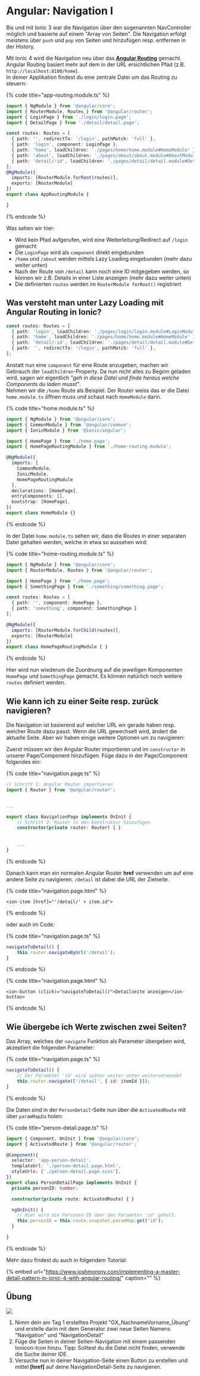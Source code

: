 # Angular: Navigation I

Bis und mit Ionic 3 war die Navigation über den sogenannten NavController möglich und basierte auf einem "Array von Seiten". Die Navigation erfolgt meistens über `push` und `pop` von Seiten und hinzufügen resp. entfernen in der History.

Mit Ionic 4 wird die Navigation neu über das [**Angular Routing**](https://angular.io/guide/router) gemacht. Angular Routing basiert mehr auf dem in der URL ersichtlichen Pfad \(z.B. `http://localhost:8100/home`\).  
In deiner Applikation findest du eine zentrale Datei um das Routing zu steuern:

{% code title="app-routing.module.ts" %}
```typescript
import { NgModule } from '@angular/core';
import { RouterModule, Routes } from '@angular/router';
import { LoginPage } from './login/login.page';
import { DetailPage } from './detail/detail.page';

const routes: Routes = [
  { path: '', redirectTo: '/login', pathMatch: 'full' },
  { path: 'login', component: LoginPage },
  { path: 'home', loadChildren: './pages/home/home.module#HomeModule' },
  { path: 'about', loadChildren: './pages/about/about.module#AboutModule' },
  { path: 'detail/:id', loadChildren: './pages/detail/detail.module#DetailModule' },
];
@NgModule({
  imports: [RouterModule.forRoot(routes)],
  exports: [RouterModule]
})
export class AppRoutingModule {

}
```
{% endcode %}

Was sehen wir hier:

* Wird kein Pfad aufgerufen, wird eine Weiterleitung/Redirect auf `/login` gemacht
* Die `LoginPage` wird als `component` direkt eingebunden
* `/home` und `/about` werden mittels Lazy Loading eingebunden \(mehr dazu weiter unten\)
* Nach der Route von `/detail` kann noch eine ID mitgegeben werden, so können wir z.B. Details in einer Liste anzeigen \(mehr dazu weiter unten\)
* Die definierten `routes` werden im `RouterModule forRoot()` registriert

## Was versteht man unter Lazy Loading mit Angular Routing in Ionic?

```typescript
const routes: Routes = [
  { path: 'login', loadChildren: './pages/login/login.module#LoginModule' },
  { path: 'home', loadChildren: './pages/home/home.module#HomeModule' },
  { path: 'detail/:id', loadChildren: './pages/detail/detail.module#DetailModule' },
  { path: '', redirectTo: '/login', pathMatch: 'full' },
];
```

Anstatt nun eine `component` für eine Route anzugeben, machen wir Gebrauch der `loadChildren`-Property. Da nun nicht alles zu Beginn geladen wird, sagen wir eigentlich _"geh in diese Datei und finde heraus welche Components du laden musst"_.  
Nehmen wir die `/home` Route als Beispiel. Der Router weiss das er die Datei `home.module.ts` öffnen muss und schaut nach `HomeModule` darin.

{% code title="home.module.ts" %}
```typescript
import { NgModule } from '@angular/core';
import { CommonModule } from '@angular/common';
import { IonicModule } from '@ionic/angular';

import { HomePage } from './home.page';
import { HomePageRoutingModule } from './home-routing.module';

@NgModule({
  imports: [
    CommonModule,
    IonicModule,
    HomePageRoutingModule
  ],
  declarations: [HomePage],
  entryComponents: [],
  bootstrap: [HomePage],
})
export class HomeModule {}
```
{% endcode %}

In der Datei `home.module.ts` sehen wir, dass die Routes in einer separaten Datei gehalten werden, welche in etwa so aussehen wird:

{% code title="home-routing.module.ts" %}
```typescript
import { NgModule } from '@angular/core';
import { RouterModule, Routes } from '@angular/router';

import { HomePage } from './home.page';
import { SomethingPage } from './something/something.page';

const routes: Routes = [
  { path: '', component: HomePage },
  { path: 'something', component: SomethingPage }
];

@NgModule({
  imports: [RouterModule.forChild(routes)],
  exports: [RouterModule]
})
export class HomePageRoutingModule { }
```
{% endcode %}

Hier wird nun wiederum die Zuordnung auf die jeweiligen Komponenten `HomePage` und `SomethingPage` gemacht. Es können natürlich noch weitere `routes` definiert werden.

## Wie kann ich zu einer Seite resp. zurück navigieren?

Die Navigation ist basierend auf welcher URL wir gerade haben resp. welcher Route dazu passt. Wenn die URL gewechselt wird, ändert die aktuelle Seite. Aber wir haben einige weitere Optionen um zu navigieren:

Zuerst müssen wir den Angular Router importieren und im `constructor` in unserer Page/Component hinzufügen. Füge dazu in der Page/Component folgendes ein:

{% code title="navigation.page.ts" %}
```typescript
// Schritt 1: Angular Router importieren
import { Router } from '@angular/router';


... 

export class NavigationPage implements OnInit {
    // Schritt 2: Router in den Konstruktur hinzufügen
    constructor(private router: Router) { }
    
    
    ...
}
```
{% endcode %}

Danach kann man ein normalen Angular Router **href** verwenden um auf eine andere Seite zu navigieren. `/detail` ist dabei die URL der Zielseite.

{% code title="navigation.page.html" %}
```markup
<ion-item [href]="'/detail/' + item.id">
```
{% endcode %}

oder auch im Code:

{% code title="navigation.page.ts" %}
```javascript
navigateToDetail() {
    this.router.navigateByUrl('/detail');
}
```
{% endcode %}

{% code title="navigation.page.html" %}
```markup
<ion-button (click)="navigateToDetail()">Detailseite anzeigen</ion-button>
```
{% endcode %}

## Wie übergebe ich Werte zwischen zwei Seiten?

Das Array, welches der `navigate` Funktion als Parameter übergeben wird, akzeptiert die folgenden Parameter:

{% code title="navigation.page.ts" %}
```javascript
navigateToDetail() {
    // Der Parameter 'id' wird später weiter unten weiterverwendet
    this.router.navigate(['/detail', { id: itemId }]);
}
```
{% endcode %}

Die Daten sind in der `PersonDetail`-Seite nun über die `ActivatedRoute` mit über `paramMap`zu holen:

{% code title="person-detail.page.ts" %}
```typescript
import { Component, OnInit } from '@angular/core';
import { ActivatedRoute } from '@angular/router';

@Component({
  selector: 'app-person-detail',
  templateUrl: './person-detail.page.html',
  styleUrls: ['./person-detail.page.scss'],
})
export class PersonDetailPage implements OnInit {
  private personID: number;

  constructor(private route: ActivatedRoute) { }

  ngOnInit() {
    // Hier wird die Personen-ID über den Parameter 'id' geholt.
    this.personID = this.route.snapshot.paramMap.get('id');
  }

}
```
{% endcode %}

Mehr dazu findest du auch in folgendem Tutorial:

{% embed url="https://www.joshmorony.com/implementing-a-master-detail-pattern-in-ionic-4-with-angular-routing/" caption="" %}

## Übung

![](../.gitbook/assets/ralph_uebung.png)

1. Nimm dein am Tag 1 erstelltes  Projekt "GX\_NachnameVorname\_Übung" und erstelle darin mit dem Generator zwei neue Seiten Namens "Navigation" und "NavigationDetail"
2. Füge die Seiten in deiner Seiten-Navigation mit einem passenden Ionicon-Icon hinzu. Tipp: Solltest du die Datei nicht finden, verwende die Suche deiner IDE.
3. Versuche nun in deiner Navigation-Seite einen Button zu erstellen und mittel **\[href\]** auf deine NavigationDetail-Seite zu navigieren.

